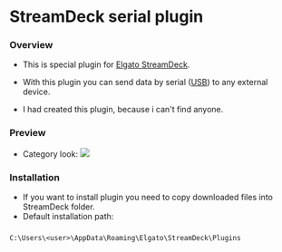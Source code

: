 # StreamDeck serial plugin

### Overview

- This is special plugin for [Elgato StreamDeck](https://www.elgato.com/).

- With this plugin you can send data by serial ([USB](https://pl.wikipedia.org/wiki/USB)) to any external device.

- I had created this plugin, because i can't find anyone.

### Preview
 - Category look:
![](https://raw.githubusercontent.com/Mikolaj0524/StreamDeck_Serial/github/category.png)


### Installation

- If you want to install plugin you need to copy downloaded files into StreamDeck folder.
- Default installation path:
  
###
    C:\Users\<user>\AppData\Roaming\Elgato\StreamDeck\Plugins

